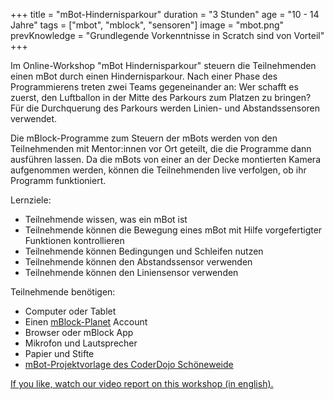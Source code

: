 +++
title = "mBot-Hindernisparkour"
duration = "3 Stunden"
age = "10 - 14 Jahre"
tags = ["mbot", "mblock", "sensoren"]
image = "mbot.png"
prevKnowledge = "Grundlegende Vorkenntnisse in Scratch sind von Vorteil"
+++

Im Online-Workshop "mBot Hindernisparkour" steuern die Teilnehmenden einen mBot durch einen Hindernisparkour. 
Nach einer Phase des Programmierens treten zwei Teams gegeneinander an: Wer schafft es zuerst, 
den Luftballon in der Mitte des Parkours zum Platzen zu bringen? 
Für die Durchquerung des Parkours werden Linien- und Abstandssensoren verwendet.

Die mBlock-Programme zum Steuern der mBots werden von den Teilnehmenden mit Mentor:innen vor Ort geteilt,
die die Programme dann ausführen lassen. Da die mBots von einer an der Decke montierten Kamera aufgenommen werden, 
können die Teilnehmenden live verfolgen, ob ihr Programm funktioniert.

Lernziele:
* Teilnehmende wissen, was ein mBot ist
* Teilnehmende können die Bewegung eines mBot mit Hilfe vorgefertigter Funktionen kontrollieren
* Teilnehmende können Bedingungen und Schleifen nutzen
* Teilnehmende können den Abstandssensor verwenden
* Teilnehmende können den Liniensensor verwenden

Teilnehmende benötigen:
* Computer oder Tablet
* Einen [mBlock-Planet](https://planet.mblock.cc/) Account
* Browser oder mBlock App
* Mikrofon und Lautsprecher
* Papier und Stifte
* [mBot-Projektvorlage des CoderDojo Schöneweide](https://ide.mblock.cc/#/?cloudProjectId=410219)

[If you like, watch our video report on this workshop (in english).](https://www.youtube.com/watch?v=gUbfUOEHjWk)
